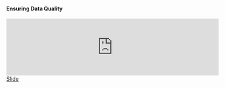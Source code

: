 <h4> Ensuring Data Quality </h4>

<iframe width="560" src="https://www.youtube.com/embed/JOoAQbL-U2s?si=3_HVQ_mDPj9p36aK" title="YouTube video player" frameborder="0" allow="accelerometer; autoplay; clipboard-write; encrypted-media; gyroscope; picture-in-picture; web-share" allowfullscreen></iframe>
<div class="supplementary">
    <a href=""> Slide</a>
</div>